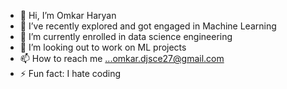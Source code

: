- 👋 Hi, I’m Omkar Haryan
- 👀 I’ve recently explored and got engaged in Machine Learning
- 🌱 I’m currently enrolled in data science engineering
- 💞️ I’m looking out to work on ML projects
- 📫 How to reach me ...omkar.djsce27@gmail.com
- ⚡ Fun fact: I hate coding

<!---
Meanwhile-omkar/Meanwhile-omkar is a ✨ special ✨ repository because its `README.md` (this file) appears on your GitHub profile.
You can click the Preview link to take a look at your changes.
--->
